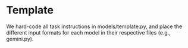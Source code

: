 # Template

We hard-code all task instructions in models/template.py, and place the different input formats for each model in their respective files (e.g., gemini.py).